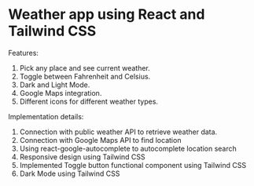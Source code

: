 # Weather app using React and Tailwind CSS

Features:

1. Pick any place and see current weather.
2. Toggle between Fahrenheit and Celsius.
3. Dark and Light Mode.
4. Google Maps integration.
5. Different icons for different weather types.

Implementation details:

1. Connection with public weather API to retrieve weather data.
2. Connection with Google Maps API to find location
3. Using react-google-autocomplete to autocomplete location search
4. Responsive design using Tailwind CSS
5. Implemented Toggle button functional component using Tailwind CSS
6. Dark Mode using Tailwind CSS
